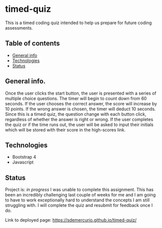 # timed-quiz
This is a timed coding quiz intended to help us prepare for future coding assessments. 

## Table of contents
* [General info](#general-info)
* [Technologies](#technologies)
* [Status](#status)

## General info.
Once the user clicks the start button, the user is presented with a series of multiple choice questions. The timer will begin to count down from 60 seconds. If the user chooses the correct answer, the score will increase by 10 points. If the wrong answer is chosen, the timer will deduct 10 seconds. Since this is a timed quiz, the question change with each button click, regardless of whether the answer is right or wrong. If the user completes the quiz or if the time runs out, the user will be asked to input their initials which will be stored with their score in the high-scores link.

## Technologies
* Bootstrap 4
* Javascript

## Status
Project is: _in progress_
I was unable to complete this assignment. This has been an incredibly challenging last couple of weeks for me and I am going to have to work exceptionally hard to understand the concepts I am still struggling with. I will complete the quiz and resubmit for feedback once I do.

Link to deployed page: https://sdemercurio.github.io/timed-quiz/
